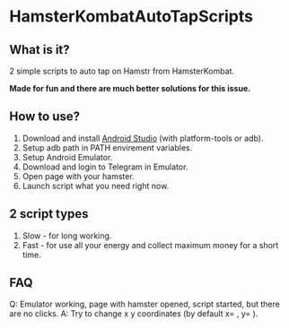 # HamsterKombatAutoTapScripts

## What is it?
2 simple scripts to auto tap on Hamstr from HamsterKombat.

**Made for fun and there are much better solutions for this issue.**

## How to use?
1. Download and install [Android Studio](https://developer.android.com/studio) (with platform-tools or adb).
2. Setup adb path in PATH envirement variables.
3. Setup Android Emulator.
4. Download and login to Telegram in Emulator.
5. Open page with your hamster.
6. Launch script what you need right now.

## 2 script types
1. Slow - for long working.
2. Fast - for use all your energy and collect maximum money for a short time.

## FAQ
Q: Emulator working, page with hamster opened, script started, but there are no clicks.
A: Try to change x y coordinates (by default x= , y= ).
